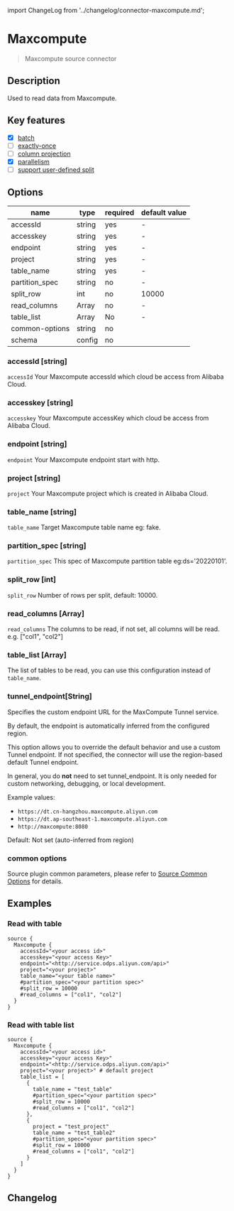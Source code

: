 import ChangeLog from '../changelog/connector-maxcompute.md';

# Maxcompute

> Maxcompute source connector

## Description

Used to read data from Maxcompute.

## Key features

- [x] [batch](../../concept/connector-v2-features.md)
- [ ] [exactly-once](../../concept/connector-v2-features.md)
- [ ] [column projection](../../concept/connector-v2-features.md)
- [x] [parallelism](../../concept/connector-v2-features.md)
- [ ] [support user-defined split](../../concept/connector-v2-features.md)

## Options

| name           | type   | required | default value |
|----------------|--------|----------|---------------|
| accessId       | string | yes      | -             |
| accesskey      | string | yes      | -             |
| endpoint       | string | yes      | -             |
| project        | string | yes      | -             |
| table_name     | string | yes      | -             |
| partition_spec | string | no       | -             |
| split_row      | int    | no       | 10000         |
| read_columns   | Array  | no       | -             |
| table_list     | Array  | No       | -             |
| common-options | string | no       |               |
| schema         | config | no       |               |

### accessId [string]

`accessId` Your Maxcompute accessId which cloud be access from Alibaba Cloud.

### accesskey [string]

`accesskey` Your Maxcompute accessKey which cloud be access from Alibaba Cloud.

### endpoint [string]

`endpoint` Your Maxcompute endpoint start with http.

### project [string]

`project` Your Maxcompute project which is created in Alibaba Cloud.

### table_name [string]

`table_name` Target Maxcompute table name eg: fake.

### partition_spec [string]

`partition_spec` This spec of Maxcompute partition table eg:ds='20220101'.

### split_row [int]

`split_row` Number of rows per split, default: 10000.

### read_columns [Array]

`read_columns` The columns to be read, if not set, all columns will be read. e.g. ["col1", "col2"]

### table_list [Array]

The list of tables to be read, you can use this configuration instead of `table_name`.

### tunnel_endpoint[String]
Specifies the custom endpoint URL for the MaxCompute Tunnel service.

By default, the endpoint is automatically inferred from the configured region.

This option allows you to override the default behavior and use a custom Tunnel endpoint.
If not specified, the connector will use the region-based default Tunnel endpoint.

In general, you do **not** need to set tunnel_endpoint. It is only needed for custom networking, debugging, or local development.

Example values:

- `https://dt.cn-hangzhou.maxcompute.aliyun.com`
- `https://dt.ap-southeast-1.maxcompute.aliyun.com`
- `http://maxcompute:8080`

Default: Not set (auto-inferred from region)

### common options

Source plugin common parameters, please refer to [Source Common Options](../source-common-options.md) for details.

## Examples

### Read with table

```hocon
source {
  Maxcompute {
    accessId="<your access id>"
    accesskey="<your access Key>"
    endpoint="<http://service.odps.aliyun.com/api>"
    project="<your project>"
    table_name="<your table name>"
    #partition_spec="<your partition spec>"
    #split_row = 10000
    #read_columns = ["col1", "col2"]
  }
}
```

### Read with table list

```hocon
source {
  Maxcompute {
    accessId="<your access id>"
    accesskey="<your access Key>"
    endpoint="<http://service.odps.aliyun.com/api>"
    project="<your project>" # default project
    table_list = [
      {
        table_name = "test_table"
        #partition_spec="<your partition spec>"
        #split_row = 10000
        #read_columns = ["col1", "col2"]
      },
      {
        project = "test_project"
        table_name = "test_table2"
        #partition_spec="<your partition spec>"
        #split_row = 10000
        #read_columns = ["col1", "col2"]
      }
    ]
  }
}
```

## Changelog

<ChangeLog />
